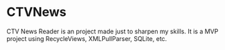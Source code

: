 # CTVNews
CTV News Reader is an project made just to sharpen my skills. 
It is a MVP project using RecycleViews, XMLPullParser, SQLite, etc.
